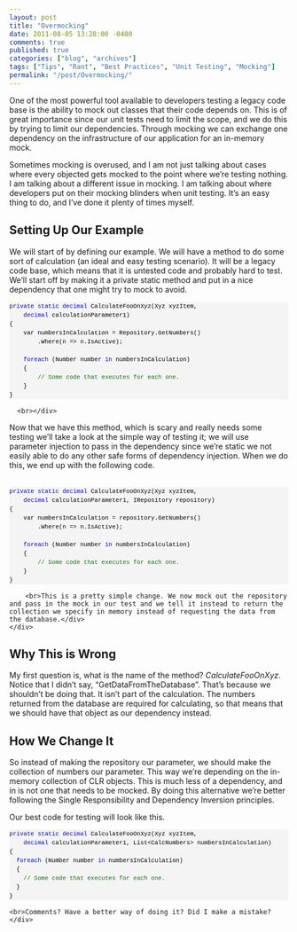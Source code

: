 ```yaml
---
layout: post
title: "Overmocking"
date: 2011-08-05 13:28:00 -0400
comments: true
published: true
categories: ["blog", "archives"]
tags: ["Tips", "Rant", "Best Practices", "Unit Testing", "Mocking"]
permalink: "/post/Overmocking/"
---
```

<!-- more -->



<p>One of the most powerful tool available to developers testing a legacy code base is the ability to mock out classes that their code depends on. This is of great importance since our unit tests need to limit the scope, and we do this by trying to limit our dependencies. Through mocking we can exchange one dependency on the infrastructure of our application for an in-memory mock.</p>  <p>Sometimes mocking is overused, and I am not just talking about cases where every objected gets mocked to the point where we’re testing nothing. I am talking about a different issue in mocking. I am talking about where developers put on their mocking blinders when unit testing. It’s an easy thing to do, and I’ve done it plenty of times myself.</p>  <h2>Setting Up Our Example</h2>  <p>We will start of by defining our example. We will have a method to do some sort of calculation (an ideal and easy testing scenario). It will be a legacy code base, which means that it is untested code and probably hard to test. We’ll start off by making it a private static method and put in a nice dependency that one might try to mock to avoid. </p>  <div id="codeSnippetWrapper">   <div id="codeSnippetWrapper">     <div id="codeSnippetWrapper">       <pre style="border-bottom-style: none; text-align: left; padding-bottom: 0px; line-height: 12pt; background-color: #f4f4f4; margin: 0em; border-left-style: none; padding-left: 0px; width: 100%; padding-right: 0px; font-family: 'Courier New', courier, monospace; direction: ltr; border-top-style: none; color: black; border-right-style: none; font-size: 8pt; overflow: visible; padding-top: 0px" id="codeSnippet"><span style="color: #0000ff">private</span> <span style="color: #0000ff">static</span> <span style="color: #0000ff">decimal</span> CalculateFooOnXyz(Xyz xyzItem, <br>    <span style="color: #0000ff">decimal</span> calculationParameter1)<br>{<br>    var numbersInCalculation = Repository.GetNumbers()<br>        .Where(n =&gt; n.IsActive);<br><br>    <span style="color: #0000ff">foreach</span> (Number number <span style="color: #0000ff">in</span> numbersInCalculation)<br>    {<br>        <span style="color: #008000">// Some code that executes for each one.</span><br>    }<br>}</pre>

      <br></div>
Now that we have this method, which is scary and really needs some testing we’ll take a look at the simple way of testing it; we will use parameter injection to pass in the dependency since we’re static we not easily able to do any other safe forms of dependency injection. When we do this, we end up with the following code.</div>

  <div>&nbsp;</div>
</div>

<div id="codeSnippetWrapper">
  <div id="codeSnippetWrapper">
    <div id="codeSnippetWrapper">
      <div id="codeSnippetWrapper">
        <pre style="border-bottom-style: none; text-align: left; padding-bottom: 0px; line-height: 12pt; background-color: #f4f4f4; margin: 0em; border-left-style: none; padding-left: 0px; width: 100%; padding-right: 0px; font-family: 'Courier New', courier, monospace; direction: ltr; border-top-style: none; color: black; border-right-style: none; font-size: 8pt; overflow: visible; padding-top: 0px" id="codeSnippet"><span style="color: #0000ff">private</span> <span style="color: #0000ff">static</span> <span style="color: #0000ff">decimal</span> CalculateFooOnXyz(Xyz xyzItem, <br>    <span style="color: #0000ff">decimal</span> calculationParameter1, IRepository repository)<br>{<br>    var numbersInCalculation = repository.GetNumbers()<br>        .Where(n =&gt; n.IsActive);<br><br>    <span style="color: #0000ff">foreach</span> (Number number <span style="color: #0000ff">in</span> numbersInCalculation)<br>    {<br>        <span style="color: #008000">// Some code that executes for each one.</span><br>    }<br>}</pre>

        <br>This is a pretty simple change. We now mock out the repository and pass in the mock in our test and we tell it instead to return the collection we specify in memory instead of requesting the data from the database.</div>
    </div>
  </div>
</div>

<h2>Why This is Wrong</h2>

<p>My first question is, what is the name of the method? <em>CalculateFooOnXyz.</em> Notice that I didn’t say, “GetDataFromTheDatabase”. That’s because we shouldn’t be doing that. It isn’t part of the calculation. The numbers returned from the database are required for calculating, so that means that we should have that object as our dependency instead.</p>

<h2>How We Change It</h2>

<p>So instead of making the repository our parameter, we should make the collection of numbers our parameter. This way we’re depending on the in-memory collection of CLR objects. This is much less of a dependency, and in is not one that needs to be mocked. By doing this alternative we’re better following the Single Responsibility and Dependency Inversion principles.</p>

<p>Our best code for testing will look like this.</p>

<div id="codeSnippetWrapper">
  <div id="codeSnippetWrapper">
    <pre style="border-bottom-style: none; text-align: left; padding-bottom: 0px; line-height: 12pt; background-color: #f4f4f4; margin: 0em; border-left-style: none; padding-left: 0px; width: 100%; padding-right: 0px; font-family: 'Courier New', courier, monospace; direction: ltr; border-top-style: none; color: black; border-right-style: none; font-size: 8pt; overflow: visible; padding-top: 0px" id="codeSnippet"><span style="color: #0000ff">private</span> <span style="color: #0000ff">static</span> <span style="color: #0000ff">decimal</span> CalculateFooOnXyz(Xyz xyzItem, <br>    <span style="color: #0000ff">decimal</span> calculationParameter1, List&lt;CalcNumbers&gt; numbersInCalculation)<br>{<br>  <span style="color: #0000ff">foreach</span> (Number number <span style="color: #0000ff">in</span> numbersInCalculation)<br>  {<br>    <span style="color: #008000">// Some code that executes for each one.</span><br>  }<br>}</pre>

    <br>Comments? Have a better way of doing it? Did I make a mistake?</div>
</div>
